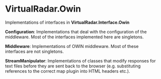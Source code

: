 ﻿# VirtualRadar.Owin
Implementations of interfaces in **VirtualRadar.Interface.Owin**

**Configuration**: Implementations that deal with the configuration of the middleware. Most of the interfaces
implemented here are singletons.

**Middleware**: Implementations of OWIN middleware. Most of these interfaces are not singletons.

**StreamManipulator**: Implementations of classes that modify responses for text files before they are sent
back to the browser (e.g. substituting references to the correct map plugin into HTML headers etc.).